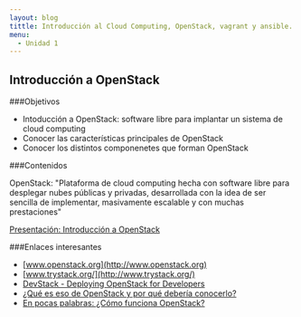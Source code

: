 ```yaml
---
layout: blog
tittle: Introducción al Cloud Computing, OpenStack, vagrant y ansible. 
menu:
  - Unidad 1
---
```

## Introducción a OpenStack

###Objetivos

* Intoducción a OpenStack: software libre para implantar un sistema de cloud computing
* Conocer las características principales de OpenStack
* Conocer los distintos componenetes que forman OpenStack

###Contenidos

OpenStack: "Plataforma de cloud computing hecha con software libre para desplegar nubes públicas y privadas, desarrollada con la idea de ser sencilla de implementar, masivamente escalable y con muchas prestaciones"

[Presentación: Introducción a OpenStack](presentacion_openstack)


###Enlaces interesantes

* [www.openstack.org](http://www.openstack.org)
* [www.trystack.org/](http://www.trystack.org/)
* [DevStack - Deploying OpenStack for Developers](http://devstack.org/)
* [¿Qué es eso de OpenStack y por qué debería conocerlo?](http://albertomolina.wordpress.com/2013/11/25/que-es-eso-de-openstack-y-por-que-deberia-conocerlo/)
* [En pocas palabras: ¿Cómo funciona OpenStack?](http://vmartinezdelacruz.com/en-pocas-palabras-como-funciona-openstack/)

